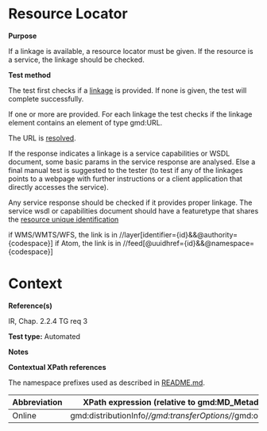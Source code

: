 
# Resource Locator

**Purpose**	

If a linkage is available, a resource locator must be given.
If the resource is a service, the linkage should be checked.

**Test method**	

The test first checks if a [linkage](#online) is provided. If none is given, the test will complete successfully. 

If one or more are provided. For each linkage the test checks if the linkage element contains an element of type gmd:URL. 

The URL is [resolved](./README.md#resolve).

If the response indicates a linkage is a service capabilities or WSDL document, some basic params in the service response are analysed.
Else a final manual test is suggested to the tester (to test if any of the linkages points to a webpage with further instructions
or a client application that directly accesses the service).

Any service response should be checked if it provides proper linkage. The service wsdl or capabilities document should have a featuretype that shares the [resource unique identification](A.07.IR225.TGR5.ds.identification.md) 

if WMS/WMTS/WFS, the link is in //layer[identifier={id}&&@authority={codespace}]
if Atom, the link is in //feed[@uuidhref={id}&&@namespace={codespace}]

# Context

**Reference(s)**	 

IR, Chap. 2.2.4
TG req 3

**Test type:** Automated

**Notes**

**Contextual XPath references**

The namespace prefixes used as described in [README.md](./README.md#namespaces).

Abbreviation                                   |  XPath expression (relative to gmd:MD_Metadata)
-----------------------------------------------| -------------------------------------------------------------------------
<a name="online"></a> Online   | gmd:distributionInfo/*/gmd:transferOptions/*/gmd:onLine/*



